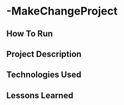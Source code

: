 # -MakeChangeProject

## How To Run

## Project Description

## Technologies Used

## Lessons Learned